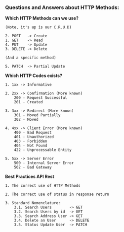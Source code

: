 ### Questions and Answers about HTTP Methods:

**Which HTTP Methods can we use?**

```
(Note, it's up is our C.R.U.D)

2. POST   -> Create
1. GET    -> Read
4. PUT    -> Update
3. DELETE -> Delete

(And a specific method)

5. PATCH  -> Partial Update
```

**Which HTTP Codes exists?**

```
1. 1xx -> Informative

2. 2xx -> Confirmation (More known)
    200 - Request Successful
    201 - Created

3. 3xx -> Redirect (More known)
    301 - Moved Partially
    302 - Moved

4. 4xx -> Client Error (More known)
    400 - Bad Request
    401 - Unauthorized
    403 - Forbidden
    404 - Not Found
    422 - Unprocessable Entity

5. 5xx -> Server Error
    500 - Internal Server Error
    502 - Bad Gateway
```

**Best Practices API Rest**

```
1. The correct use of HTTP Methods

2. The correct use of status in response return

3. Standard Nomenclature:
    3.1. Search Users        -> GET
    3.2. Search Users by id  -> GET
    3.3. Search Address User -> GET
    3.4. Delete an User      -> DELETE
    3.5. Status Update User  -> PATCH
```
